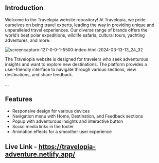 ## Introduction

Welcome to the Travelopia website repository! At Travelopia, we pride ourselves on being travel experts, leading the way in providing unique and unparalleled travel experiences. Our diverse range of brands offers the world’s best polar expeditions, wildlife safaris, cultural tours, yachting adventures, and more.

![screencapture-127-0-0-1-5500-index-html-2024-03-13-13_24_32](https://github.com/ashwini2704/Travelopia/assets/130367207/47974aee-8b19-4e76-abc2-86ceb851662c)


The Travelopia website is designed for travelers who seek adventurous insights and want to explore new destinations. The platform provides a user-friendly interface to navigate through various sections, view destinations, and share feedback.

...

## Features

- Responsive design for various devices
- Navigation menu with Home, Destination, and Feedback sections
- Popup with adventurous insights and interactive button
- Social media links in the footer
- Animation effects for a smoother user experience

## Live Link -  https://travelopia-adventure.netlify.app/
